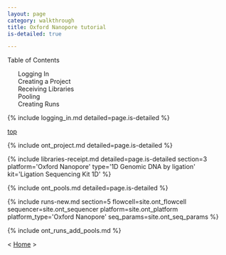 ```yaml
---
layout: page
category: walkthrough
title: Oxford Nanopore tutorial
is-detailed: true

---
```


<object data="presentations/miso_ont_training.pdf" width="800" height="500" type='application/pdf'> </object>


<div id="toc">
Table of Contents
<ol>
   <li><a href="#logging_in">Logging In</a></li>
   <li><a href="#project">Creating a Project</a></li>
   <li><a href="#libraries-receipt">Receiving Libraries</a></li>
   <li><a href="#pools">Pooling</a></li>
   <li><a href="#runs-new">Creating Runs</a></li>
</ol>
</div>

{% include logging_in.md detailed=page.is-detailed %}

<a name="scan" href="#" id="toplink">top</a>

{% include ont_project.md detailed=page.is-detailed %}

{% include libraries-receipt.md detailed=page.is-detailed section=3 platform='Oxford Nanopore'
  type='1D Genomic DNA by ligation' kit='Ligation Sequencing Kit 1D' %}

{% include ont_pools.md detailed=page.is-detailed %}

{% include runs-new.md section=5 flowcell=site.ont_flowcell sequencer=site.ont_sequencer
  platform=site.ont_platform platform_type='Oxford Nanopore' seq_params=site.ont_seq_params %}

{% include ont_runs_add_pools.md %}

< <a href="index">Home</a> >
